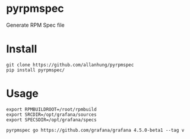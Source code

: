 # pyrpmspec

Generate RPM Spec file

# Install

    git clone https://github.com/allanhung/pyrpmspec
    pip install pyrpmspec/
    
# Usage

    export RPMBUILDROOT=/root/rpmbuild
    export SRCDIR=/opt/grafana/sources
    export SPECSDIR=/opt/grafana/specs
    
    pyrpmspec go https://github.com/grafana/grafana 4.5.0-beta1 --tag v

